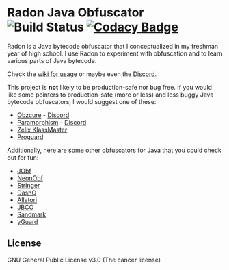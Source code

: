 # Radon Java Obfuscator ![Build Status](https://travis-ci.org/ItzSomebody/Radon.svg?branch=master) [![Codacy Badge](https://api.codacy.com/project/badge/Grade/07b0849ead3f47f1a6950a0353f43541)](https://www.codacy.com/app/ItzSomebody/Radon?utm_source=github.com&amp;utm_medium=referral&amp;utm_content=ItzSomebody/Radon&amp;utm_campaign=Badge_Grade)

Radon is a Java bytecode obfuscator that I conceptualized in my freshman year
of high school. I use Radon to experiment with obfuscation and to learn various
parts of Java bytecode.

Check the [wiki for usage](https://github.com/ItzSomebody/Radon/wiki) or maybe
even the [Discord](https://discord.gg/RfuxTea).

This project is **not** likely to be production-safe nor bug free. If you would
like some pointers to production-safe (more or less) and less buggy Java
bytecode obfuscators, I would suggest one of these:
* [Obzcure](https://obzcu.re/) - [Discord](https://discordapp.com/invite/fUCPxq8)
* [Paramorphism](https://paramorphism.serenity.enterprises/) -
[Discord](https://discordapp.com/invite/k9DPvEy)
* [Zelix KlassMaster](http://www.zelix.com/)
* [Proguard](https://www.guardsquare.com/en/products/proguard)

Additionally, here are some other obfuscators for Java that you could check out
for fun:
* [JObf](https://github.com/superblaubeere27/obfuscator)
* [NeonObf](https://github.com/MoofMonkey/NeonObf)
* [Stringer](https://jfxstore.com/stringer/)
* [DashO](https://www.preemptive.com/products/dasho/overview)
* [Allatori](http://www.allatori.com/)
* [JBCO](http://www.sable.mcgill.ca/JBCO/)
* [Sandmark](http://sandmark.cs.arizona.edu)
* [yGuard](https://www.yworks.com/products/yguard)

## License

GNU General Public License v3.0 (The cancer license)
